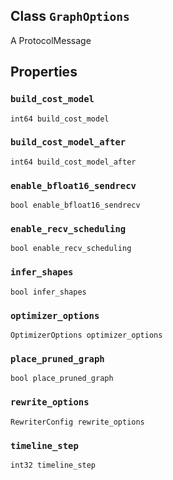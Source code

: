 

## Class  `GraphOptions` 
A ProtocolMessage



## Properties


###  `build_cost_model` 
 `int64 build_cost_model` 



###  `build_cost_model_after` 
 `int64 build_cost_model_after` 



###  `enable_bfloat16_sendrecv` 
 `bool enable_bfloat16_sendrecv` 



###  `enable_recv_scheduling` 
 `bool enable_recv_scheduling` 



###  `infer_shapes` 
 `bool infer_shapes` 



###  `optimizer_options` 
 `OptimizerOptions optimizer_options` 



###  `place_pruned_graph` 
 `bool place_pruned_graph` 



###  `rewrite_options` 
 `RewriterConfig rewrite_options` 



###  `timeline_step` 
 `int32 timeline_step` 

